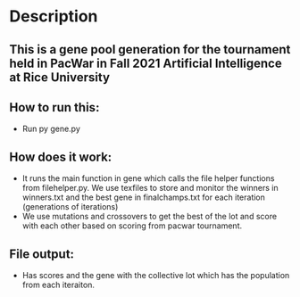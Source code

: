 # Description
## This is a gene pool generation for the tournament held in PacWar in Fall 2021 Artificial Intelligence at Rice University

 
## How to run this:
- Run py gene.py

## How does it work:
- It runs the main function in gene which calls the file helper functions from filehelper.py. We use texfiles to store and monitor the winners in winners.txt and the best gene in finalchamps.txt for each iteration (generations of iterations)
- We use mutations and crossovers to get the best of the lot and score with each other based on scoring from pacwar tournament.

## File output:
- Has scores and the gene with the collective lot which has the population from each iteraiton.
